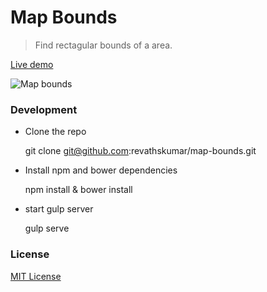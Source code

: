 # Map Bounds

> Find rectagular bounds of a area.
  
[Live demo](http://revathskumar.github.io/map-bounds)

![Map bounds](http://i653.photobucket.com/albums/uu253/revathskumar/Coderepo/2014/07/map-bounds_zpsc36749f9.png)

### Development

* Clone the repo

    git clone git@github.com:revathskumar/map-bounds.git

* Install npm and bower dependencies

    npm install & bower install

* start gulp server

    gulp serve

### License

[MIT License](http://revathskumar.mit-license.org/)